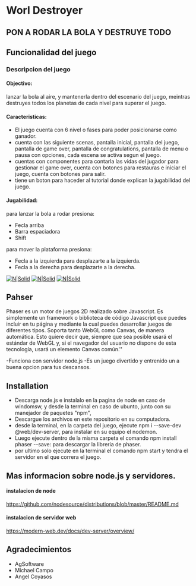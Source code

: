 # Worl Destroyer
## PON A RODAR LA BOLA Y DESTRUYE TODO

## Funcionalidad del juego
### Descripcion del juego

#### Objectivo:

lanzar la bola al aire, y mantenerla dentro del escenario del juego, meintras destruyes todos los planetas de cada nivel para superar el juego.

#### Caracteristicas:

- El juego cuenta con 6 nivel o fases para poder posicionarse como ganador.
- cuenta con las siguiente scenas, pantalla inicial, pantalla del juego, pantalla de game over, pantalla de congratulations, pantalla de menu o pausa con opciones, cada escena se activa segun el juego.
- cuentas con componentes para contarla las vidas del jugador para gestionar el game over, cuenta con botones para restauras e iniciar el juego, cuenta con botones para salir.
- tiene un boton para haceder al tutorial donde explican la jugabilidad del juego.

#### Jugabilidad:

para lanzar la bola a rodar presiona:
- Fecla arriba
- Barra espaciadora
- Shift

para mover la plataforma presiona:
- Fecla a la izquierda para desplazarte a la izquierda.
- Fecla a la derecha para desplazarte a la derecha.


[![N|Solid](https://encrypted-tbn0.gstatic.com/images?q=tbn:ANd9GcQfKIIX_RjBHTAIJ8XErHEb_yuz-aAW9rTb3w&usqp=CAU)](https://encrypted-tbn0.gstatic.com/images?q=tbn:ANd9GcQfKIIX_RjBHTAIJ8XErHEb_yuz-aAW9rTb3w&usqp=CAU)
[![N|Solid](https://encrypted-tbn0.gstatic.com/images?q=tbn:ANd9GcQq2I2Cx3UP86YqYSMnz1KgS2TRxnElRXZyMA&usqp=CAU)](https://encrypted-tbn0.gstatic.com/images?q=tbn:ANd9GcQq2I2Cx3UP86YqYSMnz1KgS2TRxnElRXZyMA&usqp=CAU)
[![N|Solid](https://encrypted-tbn0.gstatic.com/images?q=tbn:ANd9GcRrj_L9rz3YgtNMqJNvj7PVgqrYGRxoVlhK9g&usqp=CAU)](https://encrypted-tbn0.gstatic.com/images?q=tbn:ANd9GcRrj_L9rz3YgtNMqJNvj7PVgqrYGRxoVlhK9g&usqp=CAU)


## Pahser

Phaser es un motor de juegos 2D realizado sobre Javascript. Es simplemente un framework o biblioteca de código Javascript que puedes incluir en tu página y mediante la cual puedes desarrollar juegos de diferentes tipos. Soporta tanto WebGL como Canvas, de manera automática. Esto quiere decir que, siempre que sea posible usará el estándar de WebGL y, si el navegador del usuario no dispone de esta tecnología, usará un elemento Canvas común.''

-Funciona con servidor node.js 
-Es un juego divertido y entrenido un a buena opcion para tus descansos.

## Installation
- Descarga node.js e instalalo en la pagina de node en caso de windomsw,  y desde la terminal en caso de ubunto, junto con su manejador de paquetes "npm",
- Descargue los archivos en este repositorio en su computadora.
- desde la terminal, en la carpeta del juego, ejecute npm i --save-dev @web/dev-server, para instalar en su equipo el nodemon.
- Luego ejecute dentro de la misma carpeta el comando npm install phaser --save: para descargar la libreria de phaser.
- por ultimo solo ejecute en la terminal el comando npm start y tendra el servidor en el que correra el juego.


## Mas informacion sobre node.js y servidores.

#### instalacion de node

https://github.com/nodesource/distributions/blob/master/README.md

#### instalacion de servidor web
https://modern-web.dev/docs/dev-server/overview/




## Agradecimientos

- AgSoftware
- Michael Campo
- Angel Coyasos
